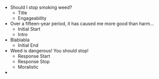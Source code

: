 * Should I stop smoking weed?
  * Title
  * Engageability
* Over a fifteen-year period, it has caused me more good than harm...
  * Initial Start
  * Intro
* Blablabla
  * Initial End
* Weed is dangerous! You should stop!
  * Response Start
  * Response Stop
  * Moralistic
* 